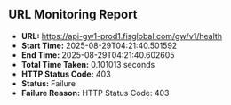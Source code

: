## URL Monitoring Report

- **URL:** https://api-gw1-prod1.fisglobal.com/gw/v1/health
- **Start Time:** 2025-08-29T04:21:40.501592
- **End Time:** 2025-08-29T04:21:40.602605
- **Total Time Taken:** 0.101013 seconds
- **HTTP Status Code:** 403
- **Status:** Failure
- **Failure Reason:** HTTP Status Code: 403
